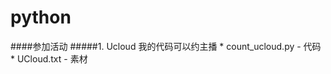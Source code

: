 # python


####参加活动
#####1. Ucloud 我的代码可以约主播
    *  count_ucloud.py - 代码
    *  UCloud.txt      - 素材
